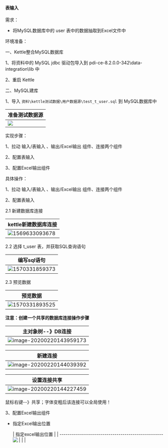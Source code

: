 
#### 表输入

需求：

- 将MySQL数据库中的 user 表中的数据抽取到Excel文件中

环境准备：

一、Kettle整合MySQL数据库

1、将资料中的 MySQL jdbc 驱动包导入到 pdi-ce-8.2.0.0-342\data-integration\lib 中

2、重启 Kettle



二、MySQL建库

1、导入 `资料\kettle测试数据\用户数据源\test_t_user.sql` 到 MySQL数据库中

| 准备测试数据源                                      |
| --------------------------------------------------- |
| <img src="assets/1570412048454.png" align="left" /> |





实现步骤：

1、拉动 输入/表输入 、输出/Excel输出 组件、连接两个组件

2、配置表输入

3、配置Excel输出组件



具体操作：

1、拉动 输入/表输入 、输出/Excel输出 组件、连接两个组件

2、配置表输入

2.1 新建数据库连接

| kettle新建数据库连接                       |
| ------------------------------------------ |
| ![1569633093678](assets/1569633093678.png) |



2.2 选择 t_user 表，并获取SQL查询语句

| 编写sql语句                                |
| ------------------------------------------ |
| ![1570331859373](assets/1570331859373.png) |



2.3 预览数据

| 预览数据                                   |
| ------------------------------------------ |
| ![1570331893525](assets/1570331893525.png) |

**注意：创建一个共享的数据库连接操作步骤**

| 主对象树--》DB连接                                           |
| ------------------------------------------------------------ |
| ![image-20200220143959173](assets/image-20200220143959173.png) |



| 新建连接                                                     |
| ------------------------------------------------------------ |
| ![image-20200220144039392](assets/image-20200220144039392.png) |



| 设置连接共享                                                 |
| ------------------------------------------------------------ |
| ![image-20200220144227459](assets/image-20200220144227459.png) |

鼠标右键--》共享；字体变粗后该连接可以全局使用！

3、配置Excel输出组件

* 指定Excel输出位置

  | 指定excel输出位置                                   |
        | --------------------------------------------------- |
  | <img src="assets/1570332047436.png" align="left" /> |

